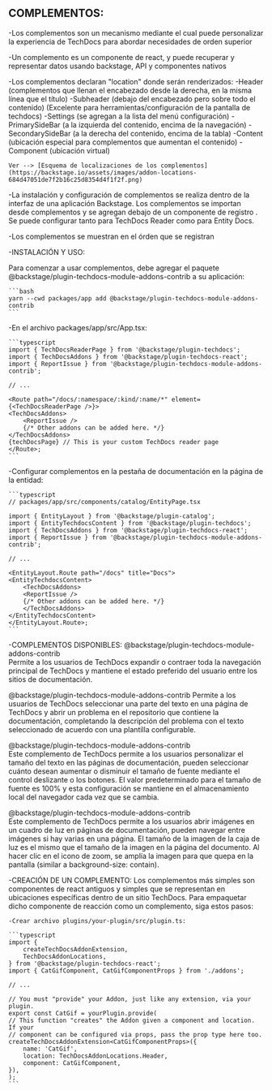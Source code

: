## COMPLEMENTOS:

-Los complementos son un mecanismo mediante el cual puede personalizar la experiencia de TechDocs para abordar necesidades de orden superior

-Un complemento es un componente de react, y puede recuperar y representar datos usando backstage, API y componentes nativos

-Los complementos declaran "location" donde serán renderizados:
    -Header (complementos que llenan el encabezado desde la derecha, en la misma línea que el título)
    -Subheader (debajo del encabezado pero sobre todo el contenido) (Excelente para herramientas/configuración de la pantalla de techdocs)
    -Settings (se agregan a la lista del menú configuración)
    -PrimarySideBar (a la izquierda del contenido, encima de la navegación)
    -SecondarySideBar (a la derecha del contenido, encima de la tabla)
    -Content (ubicación especial para complementos que aumentan el contenido)
    -Component (ubicación virtual)

    Ver --> [Esquema de localizaciones de los complementos](https://backstage.io/assets/images/addon-locations-684d47051de7f2b16c25d8354d4f1f2f.png)

-La instalación y configuración de complementos se realiza dentro de la interfaz de una aplicación Backstage. Los complementos se importan desde complementos y se agregan debajo de un componente de registro
<TechDocsReader>. Se puede configurar tanto para TechDocs Reader como para Entity Docs.

-Los complementos se muestran en el órden que se registran

-INSTALACIÓN Y USO:

Para comenzar a usar complementos, debe agregar el paquete @backstage/plugin-techdocs-module-addons-contrib a su aplicación:

    ```bash
    yarn --cwd packages/app add @backstage/plugin-techdocs-module-addons-contrib
    ```

-En el archivo packages/app/src/App.tsx:

    ```typescript
    import { TechDocsReaderPage } from '@backstage/plugin-techdocs';
    import { TechDocsAddons } from '@backstage/plugin-techdocs-react';
    import { ReportIssue } from '@backstage/plugin-techdocs-module-addons-contrib';

    // ...

    <Route path="/docs/:namespace/:kind/:name/*" element={<TechDocsReaderPage />}>
    <TechDocsAddons>
        <ReportIssue />
        {/* Other addons can be added here. */}
    </TechDocsAddons>
    {techDocsPage} // This is your custom TechDocs reader page
    </Route>;
    ```

-Configurar complementos en la pestaña de documentación en la página de la entidad:

    ```typescript
    // packages/app/src/components/catalog/EntityPage.tsx

    import { EntityLayout } from '@backstage/plugin-catalog';
    import { EntityTechdocsContent } from '@backstage/plugin-techdocs';
    import { TechDocsAddons } from '@backstage/plugin-techdocs-react';
    import { ReportIssue } from '@backstage/plugin-techdocs-module-addons-contrib';

    // ...

    <EntityLayout.Route path="/docs" title="Docs">
    <EntityTechdocsContent>
        <TechDocsAddons>
        <ReportIssue />
        {/* Other addons can be added here. */}
        </TechDocsAddons>
    </EntityTechdocsContent>
    </EntityLayout.Route>;
    ```

-COMPLEMENTOS DISPONIBLES:
<ExpandableNavigation />	@backstage/plugin-techdocs-module-addons-contrib	
Permite a los usuarios de TechDocs expandir o contraer toda la navegación principal de TechDocs y mantiene el estado preferido del usuario entre los sitios de documentación.

<ReportIssue />	@backstage/plugin-techdocs-module-addons-contrib
Permite a los usuarios de TechDocs seleccionar una parte del texto en una página de TechDocs y abrir un problema en el repositorio que contiene la documentación, completando la descripción del problema con el texto seleccionado de acuerdo con una plantilla configurable.

<TextSize />	@backstage/plugin-techdocs-module-addons-contrib	
Este complemento de TechDocs permite a los usuarios personalizar el tamaño del texto en las páginas de documentación, pueden seleccionar cuánto desean aumentar o disminuir el tamaño de fuente mediante el control deslizante o los botones. El valor predeterminado para el tamaño de fuente es 100% y esta configuración se mantiene en el almacenamiento local del navegador cada vez que se cambia.

<LightBox />	@backstage/plugin-techdocs-module-addons-contrib	
Este complemento de TechDocs permite a los usuarios abrir imágenes en un cuadro de luz en páginas de documentación, pueden navegar entre imágenes si hay varias en una página. El tamaño de la imagen de la caja de luz es el mismo que el tamaño de la imagen en la página del documento. Al hacer clic en el icono de zoom, se amplía la imagen para que quepa en la pantalla (similar a background-size: contain).


-CREACIÓN DE UN COMPLEMENTO:
Los complementos más simples son componentes de react antiguos y simples que se representan en ubicaciones específicas dentro de un sitio TechDocs. Para empaquetar dicho componente de reacción como un complemento, siga estos pasos:

    -Crear archivo plugins/your-plugin/src/plugin.ts:

    ```typescript
    import {
        createTechDocsAddonExtension,
        TechDocsAddonLocations,
    } from '@backstage/plugin-techdocs-react';
    import { CatGifComponent, CatGifComponentProps } from './addons';

    // ...

    // You must "provide" your Addon, just like any extension, via your plugin.
    export const CatGif = yourPlugin.provide(
    // This function "creates" the Addon given a component and location. If your
    // component can be configured via props, pass the prop type here too.
    createTechDocsAddonExtension<CatGifComponentProps>({
        name: 'CatGif',
        location: TechDocsAddonLocations.Header,
        component: CatGifComponent,
    }),
    );
    ```